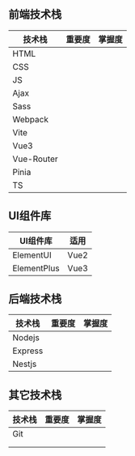 ## 前端技术栈

| 技术栈     | 重要度 | 掌握度 |
| ---------- | ------ | ------ |
| HTML       |        |        |
| CSS        |        |        |
| JS         |        |        |
| Ajax       |        |        |
| Sass       |        |        |
| Webpack    |        |        |
| Vite       |        |        |
| Vue3       |        |        |
| Vue-Router |        |        |
| Pinia      |        |        |
| TS         |        |        |

## UI组件库

| UI组件库    | 适用 |
| ----------- | ---- |
| ElementUI   | Vue2 |
| ElementPlus | Vue3 |



## 后端技术栈

| 技术栈  | 重要度 | 掌握度 |
| ------- | ------ | ------ |
| Nodejs  |        |        |
| Express |        |        |
| Nestjs  |        |        |

## 其它技术栈

| 技术栈 | 重要度 | 掌握度 |
| ------ | ------ | ------ |
| Git    |        |        |
|        |        |        |
|        |        |        |